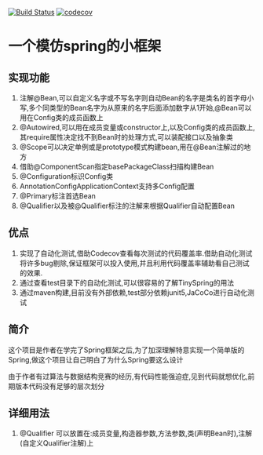 [![Build Status](https://travis-ci.org/Vant1032/TinySpring.svg?branch=master)](https://travis-ci.org/Vant1032/TinySpring)
[![codecov](https://codecov.io/gh/Vant1032/TinySpring/branch/master/graph/badge.svg)](https://codecov.io/gh/Vant1032/TinySpring)

# 一个模仿spring的小框架

## 实现功能
1. 注解@Bean,可以自定义名字或不写名字则自动Bean的名字是类名的首字母小写,多个同类型的Bean名字为从原来的名字后面添加数字从1开始,@Bean可以用在Config类的成员函数上
2. @Autowired,可以用在成员变量或constructor上,以及Config类的成员函数上,其require属性决定找不到Bean时的处理方式,可以装配接口以及抽象类
3. @Scope可以决定单例或是prototype模式构建bean,用在@Bean注解过的地方
4. 借助@ComponentScan指定basePackageClass扫描构建Bean
5. @Configuration标识Config类
6. AnnotationConfigApplicationContext支持多Config配置
7. @Primary标注首选Bean
8. @Qualifier以及被@Qualifier标注的注解来根据Qualifier自动配置Bean

## 优点
1. 实现了自动化测试,借助Codecov查看每次测试的代码覆盖率.借助自动化测试将许多bug剔除,保证框架可以投入使用,并且利用代码覆盖率辅助看自己测试的效果.
2. 通过查看test目录下的自动化测试,可以很容易的了解TinySpring的用法
3. 通过maven构建,目前没有外部依赖,test部分依赖junit5,JaCoCo进行自动化测试

## 简介
这个项目是作者在学完了Spring框架之后,为了加深理解特意实现一个简单版的Spring,做这个项目让自己明白了为什么Spring要这么设计

由于作者有过算法与数据结构竞赛的经历,有代码性能强迫症,见到代码就想优化,前期版本代码没有足够的层次划分

## 详细用法
1. @Qualifier 可以放置在:成员变量,构造器参数,方法参数,类(声明Bean时),注解(自定义Qualifier注解)上